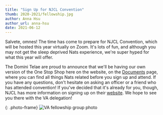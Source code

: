 ```yaml
---
title: "Sign Up for NJCL Convention"
thumb: 2020-2021/fellowship.jpg
author: Anna Hsu
author_url: anna-hsu
date: 2021-06-12
---
```

Salvete, omnes! The time has come to prepare for NJCL Convention, which will be hosted this year virtually on Zoom. It's lots of fun, and although you may not get the sleep deprived Nats experience, we're super hyped for what this year will offer.

The Domini Telae are proud to announce that we'll be having our own version of the One Stop Shop here on the website, on the [Documents](/latin/documents/njcl.html) page, where you can find all things Nats related before you sign up and attend. If you have any questions, don't hesitate on asking an officer or a friend who has attended convention! If you've decided that it's already for you, though, NJCL has more information on signing up on their [website](https://www.njcl.org/NJCL-Convention/2021-NJCL-Convention). We hope to see you there with the VA delegation!

{: .photo-frame}
![VA fellowship group photo](/latin/assets/images/2020-2021/fellowship.jpg)